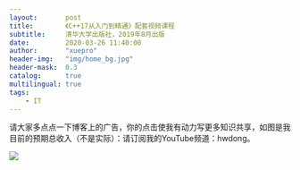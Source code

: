 ```yaml
---
layout:       post
title:        《C++17从入门到精通》配套视频课程
subtitle:     清华大学出版社，2019年8月出版
date:         2020-03-26 11:40:00
author:       "xuepro"
header-img:   "img/home_bg.jpg"
header-mask:  0.3
catalog:      true
multilingual: true
tags:
    - IT    
---  
```


请大家多点点一下博客上的广告，你的点击使我有动力写更多知识共享，如图是我目前的预期总收入（不是实际）：请订阅我的YouTube频道：hwdong。

![](https://hwdong-net.github.io/imgs/adsense.png)
